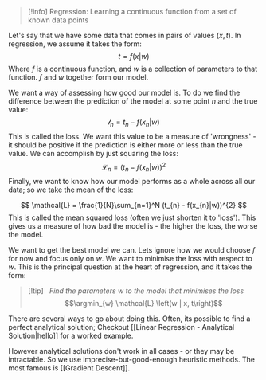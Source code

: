 $$
\DeclareMathOperator*{\argmin}{argmin}
\DeclareMathOperator*{\argmax}{argmax}
$$
>[!info] Regression:
> Learning a continuous function from a set of known data points

Let's say that we have some data that comes in pairs of values ($x, t$). In regression, we assume it takes the form:
$$
t = f(x | w)
$$
Where $f$ is a continuous function, and $w$ is a collection of parameters to that function. $f$ and $w$ together form our model.

We want a way of assessing how good our model is. To do we find the difference between the prediction of the model at some point $n$ and the true value:
$$
\mathcal{l}_{n} = t_{n} - f(x_{n}|w)
$$
This is called the loss. We want this value to be a measure of 'wrongness' - it should be positive if the prediction is either more or less than the true value. We can accomplish by just squaring the loss:
$$
\mathcal{L}_{n} = (t_{n} - f(x_{n}|w))^{2}
$$
Finally, we want to know how our model performs as a whole across all our data; so we take the mean of the loss:

$$
\mathcal{L} = \frac{1}{N}\sum_{n=1}^N (t_{n} - f(x_{n}|w))^{2}
$$
This is called the mean squared loss (often we just shorten it to 'loss'). This gives us a measure of how bad the model is - the higher the loss, the worse the model.

We want to get the best model we can. Lets ignore how we would choose $f$ for now and focus only on $w$. We want to minimise the loss with respect to $w$. This is the principal question at the heart of regression, and it takes the form:

> [!tip] &nbsp; 
>  *Find the parameters $w$ to the model that minimises the loss*
> $$\argmin_{w} \mathcal{L} \left(w | x, t\right)$$

There are several ways to go about doing this. Often, its possible to find a perfect analytical solution; Checkout [[Linear Regression - Analytical Solution|hello]] for a worked example.

However analytical solutions don't work in all cases - or they may be intractable. So we use imprecise-but-good-enough heuristic methods. The most famous is [[Gradient Descent]].